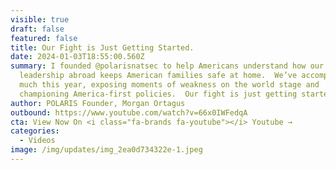 ```yaml
---
visible: true
draft: false
featured: false
title: Our Fight is Just Getting Started.
date: 2024-01-03T18:55:00.560Z
summary: I founded @polarisnatsec to help Americans understand how our
  leadership abroad keeps American families safe at home.  We’ve accomplished so
  much this year, exposing moments of weakness on the world stage and
  championing America-first policies.  Our fight is just getting started.
author: POLARIS Founder, Morgan Ortagus
outbound: https://www.youtube.com/watch?v=66x0IWFedqA
cta: View Now On <i class="fa-brands fa-youtube"></i> Youtube →
categories:
  - Videos
image: /img/updates/img_2ea0d734322e-1.jpeg
---
```

